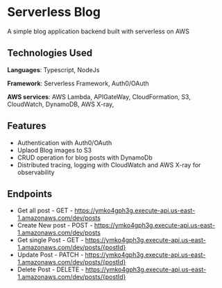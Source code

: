 # Serverless Blog

A simple blog application backend built with serverless on AWS

## Technologies Used

**Languages**: Typescript, NodeJs
<br/>

**Framework**: Serverless Framework, Auth0/OAuth
<br/>

**AWS services**: AWS Lambda, APIGateWay, CloudFormation, S3, CloudWatch, DynamoDB, AWS X-ray,

## Features

- Authentication with Auth0/OAuth
- Uplaod Blog images to S3
- CRUD operation for blog posts with DynamoDb
- Distributed tracing, logging with CloudWatch and AWS X-ray for observability

## Endpoints

- Get all post - GET - https://ymko4gph3g.execute-api.us-east-1.amazonaws.com/dev/posts
- Create New post - POST - https://ymko4gph3g.execute-api.us-east-1.amazonaws.com/dev/posts
- Get single Post - GET - https://ymko4gph3g.execute-api.us-east-1.amazonaws.com/dev/posts/{postId}
- Update Post - PATCH - https://ymko4gph3g.execute-api.us-east-1.amazonaws.com/dev/posts/{postId}
- Delete Post - DELETE - https://ymko4gph3g.execute-api.us-east-1.amazonaws.com/dev/posts/{postId}
